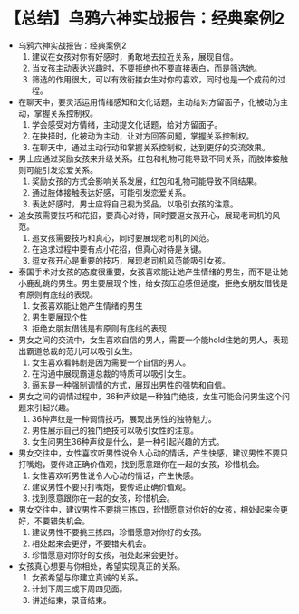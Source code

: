 # 【总结】乌鸦六神实战报告：经典案例2

-   乌鸦六神实战报告：经典案例2
    1.  建议在女孩对你有好感时，勇敢地去拉近关系，展现自信。
    2.  当女孩主动表达兴趣时，不要拒绝也不要直接表白，而是筛选她。
    3.  筛选的作用很大，可以有效衔接女生对你的喜欢，同时也是一个成前的过程。
-   在聊天中，要灵活运用情绪感知和文化话题，主动给对方留面子，化被动为主动，掌握关系控制权。
    1.  学会感受对方情绪，主动提文化话题，给对方留面子。
    2.  在抉择时，化被动为主动，让对方回答问题，掌握关系控制权。
    3.  在聊天中，通过主动行动和掌握关系控制权，达到更好的交流效果。
-   男士应通过奖励女孩来升级关系，红包和礼物可能导致不同关系，而肢体接触则可能引发恋爱关系。
    1.  奖励女孩的方式会影响关系发展，红包和礼物可能导致不同结果。
    2.  通过肢体接触表达好感，可能引发恋爱关系。
    3.  表达好感时，男士应将自己视为奖品，以吸引女孩的注意。
-   追女孩需要技巧和花招，要真心对待，同时要逗女孩开心，展现老司机的风范。
    1.  追女孩需要技巧和真心，同时要展现老司机的风范。
    2.  在追求过程中要有点小花招，但真心对待是关键。
    3.  逗女孩开心是重要的技巧，展现老司机风范能吸引女孩。
-   泰国手术对女孩的态度很重要，女孩喜欢能让她产生情绪的男生，而不是让她小鹿乱跳的男生。男生要展现个性，给女孩压迫感但适度，拒绝女朋友借钱是有原则有底线的表现。
    1.  女孩喜欢能让她产生情绪的男生
    2.  男生要展现个性
    3.  拒绝女朋友借钱是有原则有底线的表现
-   男女之间的交流中，女生喜欢自信的男人，需要一个能hold住她的男人，表现出霸道总裁的范儿可以吸引女生。
    1.  女生喜欢看韩剧是因为需要一个自信的男人。
    2.  在沟通中展现霸道总裁的特质可以吸引女生。
    3.  逼东是一种强制调情的方式，展现出男性的强势和自信。
-   男女之间的调情过程中，36种声纹是一种独门绝技，女生可能会问男生这个问题来引起兴趣。
    1.  36种声纹是一种调情技巧，展现出男性的独特魅力。
    2.  男性展示自己的独门绝技可以吸引女性的注意。
    3.  女生问男生36种声纹是什么，是一种引起兴趣的方式。
-   男女交往中，女性喜欢听男性说令人心动的情话，产生快感，建议男性不要只打嘴炮，要传递正确价值观，找到愿意跟你在一起的女孩，珍惜机会。
    1.  女性喜欢听男性说令人心动的情话，产生快感。
    2.  建议男性不要只打嘴炮，要传递正确价值观。
    3.  找到愿意跟你在一起的女孩，珍惜机会。
-   男女交往中，建议男性不要挑三拣四，珍惜愿意对你好的女孩，相处起来会更好，不要错失机会。
    1.  建议男性不要挑三拣四，珍惜愿意对你好的女孩。
    2.  相处起来会更好，不要错失机会。
    3.  珍惜愿意对你好的女孩，相处起来会更好。
-   女孩真心想要与你相处，希望实现真正的关系。
    1.  女孩希望与你建立真诚的关系。
    2.  计划下周三或下周四见面。
    3.  讲述结束，录音结束。